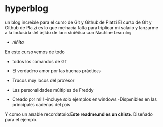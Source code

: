 # hyperblog
un blog increible para el curso de Git y Github de Platzi
El curso de GIt y Github de Platzi es lo que me hacia falta para triplicar mi salario y lanzarme a la industria del tejido de lana sintética con Machine Learning
- *niñita*

En este curso vemos de todo:

- todos los comandos de Git

- El verdadero amor por las buenas prácticas

- Trucos muy locos del profesor

- Las personalidades múltiples de Freddy

- Creado por mi!!
-incluye solo ejemplos en windows
-Disponibles en las principales cadenas del pais

Y como un amable recordatorio:**Este readme.md es un chiste**. Diseñado para el ejemplo.
